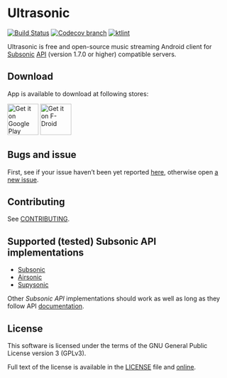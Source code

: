 # Ultrasonic
[![Build Status](https://circleci.com/gh/ultrasonic/ultrasonic/tree/develop.svg?style=shield&circle-token=:circle-token)](https://circleci.com/gh/ultrasonic)
[![Codecov branch](https://img.shields.io/codecov/c/github/ultrasonic/ultrasonic/develop.svg)]()
[![ktlint](https://img.shields.io/badge/code%20style-%E2%9D%A4-FF4081.svg)](https://ktlint.github.io/)

Ultrasonic is free and open-source music streaming Android client for [Subsonic](http://www.subsonic.org/) [API](http://www.subsonic.org/pages/api.jsp) (version 1.7.0 or higher) compatible servers.

## Download

App is available to download at following stores:

[<img src="https://play.google.com/intl/en_us/badges/images/generic/en-play-badge.png" alt="Get it on Google Play" height="70">](https://play.google.com/store/apps/details?id=org.moire.ultrasonic)
[<img src="https://f-droid.org/badge/get-it-on.png" alt="Get it on F-Droid" height="70">](https://f-droid.org/packages/org.moire.ultrasonic/)

## Bugs and issue

First, see if your issue haven’t been yet reported [here](https://github.com/ultrasonic/ultrasonic/issues),
otherwise open [a new issue](https://github.com/ultrasonic/ultrasonic/issues/new).

## Contributing

See [CONTRIBUTING](CONTRIBUTING.md).

## Supported (tested) Subsonic API implementations

- [Subsonic](http://www.subsonic.org/pages/index.jsp)
- [Airsonic](https://github.com/airsonic/airsonic)
- [Supysonic](https://github.com/spl0k/supysonic)

Other *Subsonic API* implementations should work as well as long as they follow API 
[documentation](http://www.subsonic.org/pages/api.jsp).

## License

This software is licensed under the terms of the GNU General Public License version 3 (GPLv3).

Full text of the license is available in the [LICENSE](LICENSE) file and [online](https://opensource.org/licenses/gpl-3.0.html).
